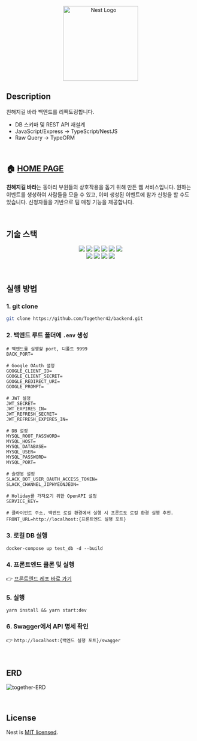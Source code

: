 <p align="center">
  <a href="http://nestjs.com/" target="blank"><img src="https://nestjs.com/img/logo-small.svg" width="200" alt="Nest Logo" /></a>
</p>

[circleci-image]: https://img.shields.io/circleci/build/github/nestjs/nest/master?token=abc123def456
[circleci-url]: https://circleci.com/gh/nestjs/nest


## Description
친해지길 바라 백엔드를 리팩토링합니다.
- DB 스키마 및 REST API 재설계
- JavaScript/Express -> TypeScript/NestJS
- Raw Query -> TypeORM

<br>

## 🏠 [HOME PAGE](https://together.42jip.net/)

**친해지길 바라**는 동아리 부원들의 상호작용을 돕기 위해 만든 웹 서비스입니다. 원하는 이벤트를 생성하여 사람들을 모을 수 있고, 이미 생성된 이벤트에 참가 신청을 할 수도 있습니다. 신청자들을 기반으로 팀 매칭 기능을 제공합니다.

<br>

## 기술 스택
<p align='center'>
    <img src="https://img.shields.io/badge/Node.js-339933?logo=Node.js&logoColor=white"/>
    <img src="https://img.shields.io/badge/TypeScript-3178C6?logo=TypeScript&logoColor=white"/>
    <img src="https://img.shields.io/badge/NestJS-E0234E?style=flat&logo=NestJS&logoColor=white"/>
    <img src="https://img.shields.io/badge/MySQL-4479A1?logo=MySQL&logoColor=white">
    <img src="https://img.shields.io/badge/Google OAuth-4285F4?logo=google&logoColor=white">
    <img src="https://img.shields.io/badge/Slack Bot-4A154B?logo=Slack&logoColor=white">
    <br>
    <img src="https://img.shields.io/badge/GitHub Actions-2088FF?logo=GitHub Actions&logoColor=white">
    <img src="https://img.shields.io/badge/Amazon Route53-8C4FFF?logo=Amazon Route53&logoColor=white">
    <img src="https://img.shields.io/badge/Amazon EC2-FF9900?logo=Amazon EC2&logoColor=white">
    <img src="https://img.shields.io/badge/Amazon RDS-527FFF?logo=Amazon RDS&logoColor=white">
</p>

<br>

## 실행 방법
### 1. git clone
```sh
git clone https://github.com/Together42/backend.git
```
### 2. 백엔드 루트 폴더에 `.env` 생성
```
# 백엔드를 실행할 port, 디폴트 9999
BACK_PORT=

# Google OAuth 설정
GOOGLE_CLIENT_ID=
GOOGLE_CLIENT_SECRET=
GOOGLE_REDIRECT_URI=
GOOGLE_PROMPT=

# JWT 설정
JWT_SECRET=
JWT_EXPIRES_IN=
JWT_REFRESH_SECRET=
JWT_REFRESH_EXPIRES_IN=

# DB 설정
MYSQL_ROOT_PASSWORD=
MYSQL_HOST=
MYSQL_DATABASE=
MYSQL_USER=
MYSQL_PASSWORD=
MYSQL_PORT=

# 슬랫봇 설정
SLACK_BOT_USER_OAUTH_ACCESS_TOKEN=
SLACK_CHANNEL_JIPHYEONJEON=

# Holiday를 가져오기 위한 OpenAPI 설정
SERVICE_KEY=

# 클라이언트 주소, 백엔드 로컬 환경에서 실행 시 프론트도 로컬 환경 실행 추천.
FRONT_URL=http://localhost:{프론트엔드 실행 포트}
```

### 3. 로컬 DB 실행
```
docker-compose up test_db -d --build
```

### 4. 프론트엔드 클론 및 실행
👉 [프론트엔드 레포 바로 가기](https://github.com/Together42/frontend?tab=readme-ov-file#%EF%B8%8F-%ED%94%84%EB%A1%9C%EC%A0%9D%ED%8A%B8-%EA%B5%AC%EB%8F%99-%EB%B0%A9%EB%B2%95)

### 5. 실행
```
yarn install && yarn start:dev
```

### 6. Swagger에서 API 명세 확인
👉 `http://localhost:{백엔드 실행 포트}/swagger`

<br>

## ERD
![together-ERD](https://github.com/Together42/nest-backend/assets/74581396/88d077a5-526b-4750-8358-7145bd1a80b6)

<br>

## License

Nest is [MIT licensed](LICENSE).
